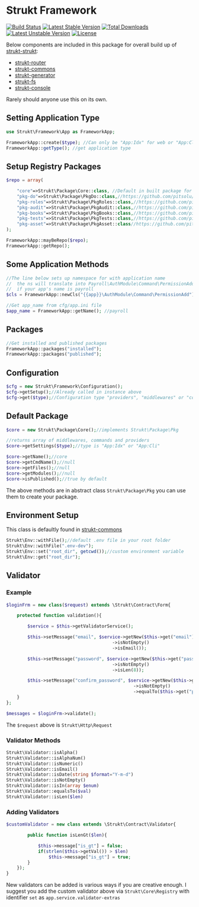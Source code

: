 Strukt Framework
================

[![Build Status](https://travis-ci.org/pitsolu/strukt-framework.svg?branch=master)](https://packagist.org/packages/strukt/framework)
[![Latest Stable Version](https://poser.pugx.org/strukt/framework/v/stable)](https://packagist.org/packages/strukt/framework)
[![Total Downloads](https://poser.pugx.org/strukt/framework/downloads)](https://packagist.org/packages/strukt/framework)
[![Latest Unstable Version](https://poser.pugx.org/strukt/framework/v/unstable)](https://packagist.org/packages/strukt/framework)
[![License](https://poser.pugx.org/strukt/framework/license)](https://packagist.org/packages/strukt/framework)

Below components are included in this package for overall build up of [strukt-strukt](https://github.com/pitsolu/strukt-strukt):

- [strukt-router](https://github.com/pitsolu/strukt-router)
- [strukt-commons](https://github.com/pitsolu/strukt-commons)
- [strukt-generator](https://github.com/pitsolu/strukt-generator)
- [strukt-fs](https://github.com/pitsolu/strukt-fs)
- [strukt-console](https://github.com/pitsolu/strukt-console)

Rarely should anyone use this on its own.

## Setting Application Type

```php
use Strukt\Framework\App as FrameworkApp;

FrameworkApp::create($type); //Can only be "App:Idx" for web or "App:Cli" for command line
FrameworkApp::getType(); //get application type
```

## Setup Registry Packages 

```php
$repo = array(

	"core"=>Strukt\Package\Core::class, //Default in built package for default middlewares and providers
	"pkg-do"=>Strukt\Package\PkgDo::class,//https://github.com/pitsolu/pkg-do
	"pkg-roles"=>Strukt\Package\PkgRoles::class,//https://github.com/pitsolu/pkg-roles
	"pkg-audit"=>Strukt\Package\PkgAudit::class,//https://github.com/pitsolu/pkg-audit
	"pkg-books"=>Strukt\Package\PkgBooks::class,//https://github.com/pitsolu/pkg-books
	"pkg-tests"=>Strukt\Package\PkgTests::class,//https://github.com/pitsolu/pkg-tests
	"pkg-asset"=>Strukt\Package\PkgAsset::class//https://github.com/pitsolu/pkg-asset
);

FrameworkApp::mayBeRepo($repo);
FrameworkApp::getRepo();
```

## Some Application Methods

```php
//The line below sets up namespace for with application name
//	the ns will translate into Payroll\AuthModule\Command\PermissionAdd
//	if your app's name is payroll
$cls = FrameworkApp::newCls("{{app}}\AuthModule\Command\PermissionAdd");

//Get app_name from cfg/app.ini file
$app_name = FrameworkApp::getName(); //payroll
```

## Packages

```php
//Get installed and published packages
FrameworkApp::packages("installed"); 
FrameworkApp::packages("published"); 
```

## Configuration

```php
$cfg = new Strukt\Framework\Configuration();
$cfg->getSetup();//Already called in instance above
$cfg->get($type);//Configuration type "providers", "middlewares" or "commands"
```

## Default Package

```php
$core = new Strukt\Package\Core();//implements Strukt\Package\Pkg

//returns array of middlewares, commands and providers
$core->getSettings($type);//type is "App:Idx" or "App:Cli"

$core->getName();//core
$core->getCmdName();//null
$core->getFiles();//null
$core->getModules();//null
$core->isPublished();//true by default
```

The above methods are in abstract class `Strukt\Package\Pkg` you can use them to create your package.

## Environment Setup

This class is defaultly found in [strukt-commons](github.com/pitsolu/strukt-commons)

```php
Strukt\Env::withFile();//default .env file in your root folder
Strukt\Env::withFile(".env-dev");
Strukt\Env::set("root_dir", getcwd());//custom environment variable
Strukt\Env::get("root_dir");
```

## Validator

### Example

```php
$loginFrm = new class($request) extends \Strukt\Contract\Form{

	protected function validation(){

		$service = $this->getValidatorService();

		$this->setMessage("email", $service->getNew($this->get("email"))
										->isNotEmpty()
										->isEmail());

		$this->setMessage("password", $service->getNew($this->get("password"))
										->isNotEmpty()
										->isLen(8));

		$this->setMessage("confirm_password", $service->getNew($this->get("confirm_password"))
												->isNotEmpty()
												->equalTo($this->get("password")));
	}
};

$messages = $loginFrm->validate();
```

The `$request` above is `Strukt\Http\Request`


### Validator Methods

```php
Strukt\Validator::isAlpha()
Strukt\Validator::isAlphaNum()
Strukt\Validator::isNumeric()
Strukt\Validator::isEmail()
Strukt\Validator::isDate(string $format="Y-m-d")
Strukt\Validator::isNotEmpty()
Strukt\Validator::isIn(array $enum)
Strukt\Validator::equalsTo($val)
Strukt\Validator::isLen($len)
```

### Adding Validators

```php
$customValidator = new class extends \Strukt\Contract\Validator{

		public function isLenGt($len){

			$this->message["is_gt"] = false;
			if(strlen($this->getVal()) > $len)
				$this->message["is_gt"] = true;
		}
	});
}
```

New validators can be added is various ways if you are creative enough.
I suggest you add the custom validator above via `Strukt\Core\Registry`
with identifier `set` as `app.service.validator-extras`